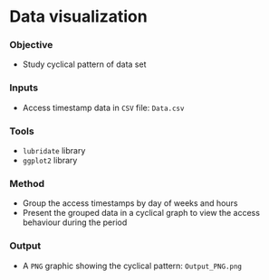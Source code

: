 # Data visualization

### Objective
* Study cyclical pattern of data set

### Inputs
* Access timestamp data in `CSV` file: `Data.csv`

### Tools
* `lubridate` library
* `ggplot2` library

### Method
* Group the access timestamps by day of weeks and hours
* Present the grouped data in a cyclical graph to view the access behaviour during the period

### Output
* A `PNG` graphic showing the cyclical pattern: `Output_PNG.png`
